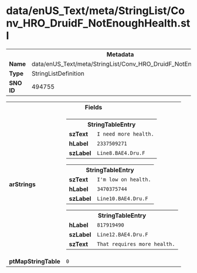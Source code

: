 <h1>data/enUS_Text/meta/StringList/Conv_HRO_DruidF_NotEnoughHealth.stl</h1><table><tr><th colspan="100%">Metadata</th></tr><tr><td><b>Name</b></td><td>data/enUS_Text/meta/StringList/Conv_HRO_DruidF_NotEnoughHealth.stl</td></tr><tr><td><b>Type</b></td><td>StringListDefinition</td></tr><tr><td><b>SNO ID</b></td><td>494755</td></tr></table>

<table><tr><th colspan="100%">Fields</th></tr><tr><td><b>arStrings</b></td><td><table><tr><th colspan="100%">StringTableEntry</th></tr><tr><td><b>szText</b></td><td><code>I need more health.</code></td></tr><tr><td><b>hLabel</b></td><td><code>2337509271</code></td></tr><tr><td><b>szLabel</b></td><td><code>Line8.BAE4.Dru.F</code></td></tr></table>


<table><tr><th colspan="100%">StringTableEntry</th></tr><tr><td><b>szText</b></td><td><code>I'm low on health.</code></td></tr><tr><td><b>hLabel</b></td><td><code>3470375744</code></td></tr><tr><td><b>szLabel</b></td><td><code>Line10.BAE4.Dru.F</code></td></tr></table>


<table><tr><th colspan="100%">StringTableEntry</th></tr><tr><td><b>hLabel</b></td><td><code>817919490</code></td></tr><tr><td><b>szLabel</b></td><td><code>Line12.BAE4.Dru.F</code></td></tr><tr><td><b>szText</b></td><td><code>That requires more health.</code></td></tr></table>


</td></tr><tr><td><b>ptMapStringTable</b></td><td><code>0</code></td></tr></table>

